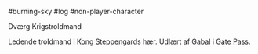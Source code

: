 #burning-sky #log #non-player-character

Dværg Krigstroldmand
Ledende troldmand i [Kong Steppengard](Kong%20Steppengard.md)s hær. Udlært af [Gabal](Gabal.md) i [Gate Pass](Gate%20Pass.md).
